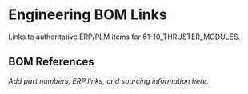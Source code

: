 # Engineering BOM Links

Links to authoritative ERP/PLM items for 61-10_THRUSTER_MODULES.

## BOM References

*Add part numbers, ERP links, and sourcing information here.*
